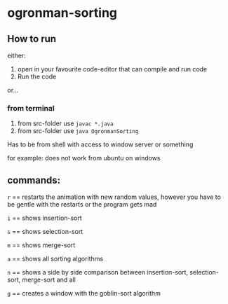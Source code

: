 # ogronman-sorting

## How to run

either:

1. open in your favourite code-editor that can compile and run code
2. Run the code

or...

### from terminal

1. from src-folder use `javac *.java`
2. from src-folder use `java OgronmanSorting`

Has to be from shell with access to window server or something

for example:
does not work from ubuntu on windows

## commands:

`r` == restarts the animation with new random values, however you have to be gentle with the restarts or the program gets mad

`i` == shows insertion-sort

`s` == shows selection-sort

`m` == shows merge-sort

`a` == shows all sorting algorithms 

`n` == shows a side by side comparison between insertion-sort, selection-sort, merge-sort and all

`g` == creates a window with the goblin-sort algorithm

